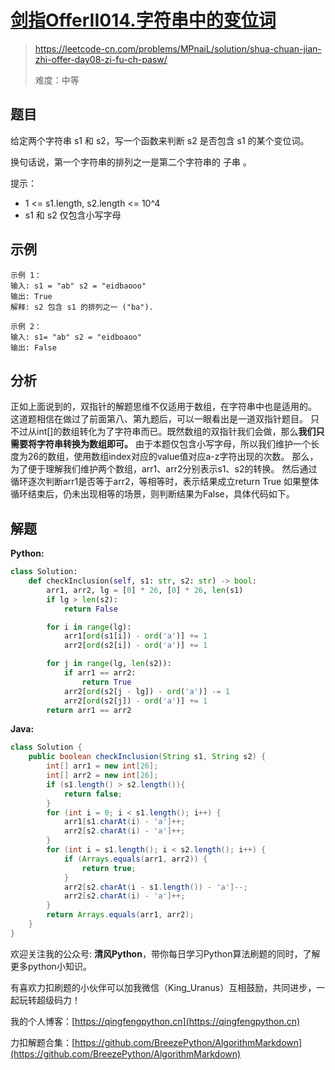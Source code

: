 # [剑指OfferII014.字符串中的变位词](https://leetcode-cn.com/problems/MPnaiL/solution/shua-chuan-jian-zhi-offer-day08-zi-fu-ch-pasw/)
> https://leetcode-cn.com/problems/MPnaiL/solution/shua-chuan-jian-zhi-offer-day08-zi-fu-ch-pasw/
> 
> 难度：中等

## 题目
给定两个字符串 s1 和 s2，写一个函数来判断 s2 是否包含 s1 的某个变位词。

换句话说，第一个字符串的排列之一是第二个字符串的 子串 。

提示：
- 1 <= s1.length, s2.length <= 10^4
- s1 和 s2 仅包含小写字母

## 示例

```
示例 1：
输入: s1 = "ab" s2 = "eidbaooo"
输出: True
解释: s2 包含 s1 的排列之一 ("ba").

示例 2：
输入: s1= "ab" s2 = "eidboaoo"
输出: False
```

## 分析
正如上面说到的，双指针的解题思维不仅适用于数组，在字符串中也是适用的。
这道题相信在做过了前面第八、第九题后，可以一眼看出是一道双指针题目。
只不过从int[]的数组转化为了字符串而已。既然数组的双指针我们会做，那么**我们只需要将字符串转换为数组即可。**
由于本题仅包含小写字母，所以我们维护一个长度为26的数组，使用数组index对应的value值对应a-z字符出现的次数。
那么，为了便于理解我们维护两个数组，arr1、arr2分别表示s1、s2的转换。
然后通过循环逐次判断arr1是否等于arr2，等相等时，表示结果成立return True
如果整体循环结束后，仍未出现相等的场景，则判断结果为False，具体代码如下。

## 解题
**Python:**
```python
class Solution:
    def checkInclusion(self, s1: str, s2: str) -> bool:
        arr1, arr2, lg = [0] * 26, [0] * 26, len(s1)
        if lg > len(s2):
            return False

        for i in range(lg):
            arr1[ord(s1[i]) - ord('a')] += 1
            arr2[ord(s2[i]) - ord('a')] += 1

        for j in range(lg, len(s2)):
            if arr1 == arr2:
                return True
            arr2[ord(s2[j - lg]) - ord('a')] -= 1
            arr2[ord(s2[j]) - ord('a')] += 1
        return arr1 == arr2
```

**Java:**
```java
class Solution {
    public boolean checkInclusion(String s1, String s2) {
        int[] arr1 = new int[26];
        int[] arr2 = new int[26];
        if (s1.length() > s2.length()){
            return false;
        }
        for (int i = 0; i < s1.length(); i++) {
            arr1[s1.charAt(i) - 'a']++;
            arr2[s2.charAt(i) - 'a']++;
        }
        for (int i = s1.length(); i < s2.length(); i++) {
            if (Arrays.equals(arr1, arr2)) {
                return true;
            }
            arr2[s2.charAt(i - s1.length()) - 'a']--;
            arr2[s2.charAt(i) - 'a']++;
        }
        return Arrays.equals(arr1, arr2);
    }
}
```

欢迎关注我的公众号: **清风Python**，带你每日学习Python算法刷题的同时，了解更多python小知识。

有喜欢力扣刷题的小伙伴可以加我微信（King_Uranus）互相鼓励，共同进步，一起玩转超级码力！

我的个人博客：[https://qingfengpython.cn](https://qingfengpython.cn)

力扣解题合集：[https://github.com/BreezePython/AlgorithmMarkdown](https://github.com/BreezePython/AlgorithmMarkdown)